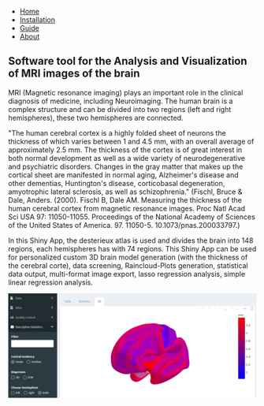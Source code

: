 - [Home](./index.md)
- [Installation](./install.md)
- [Guide](./use.md)
- [About](./about.md)

## Software tool for the Analysis and Visualization of MRI images of the brain

MRI (Magnetic resonance imaging) plays an important role in the clinical diagnosis of medicine, including Neuroimaging. The human brain is a complex structure and can be divided into two regions (left and right hemispheres), these two hemispheres are connected. 

"The human cerebral cortex is a highly folded sheet of neurons the thickness of which varies between 1 and 4.5 mm, with an overall average of approximately 2.5 mm. The thickness of the cortex is of great interest in both normal development as well as a wide variety of neurodegenerative and psychiatric disorders. Changes in the gray matter that makes up the cortical sheet are manifested in normal aging, Alzheimer's disease and other dementias, Huntington's disease, corticobasal degeneration, amyotrophic lateral sclerosis, as well as schizophrenia." (Fischl, Bruce & Dale, Anders. (2000). Fischl B, Dale AM. Measuring the thickness of the human cerebral cortex from magnetic resonance images. Proc Natl Acad Sci USA 97: 11050-11055. Proceedings of the National Academy of Sciences of the United States of America. 97. 11050-5. 10.1073/pnas.200033797.)

In this Shiny App, the desterieux atlas is used and divides the brain into 148 regions, each hemispheres has with 74 regions. This Shiny App can be used for personalized custom 3D brain model generation (with the thickness of the cerebral corte), data screening, Raincloud-Plots generation, statistical data output, multi-format image export, lasso regression analysis, simple linear regression analysis.

<img src="example.png" align="center"/>